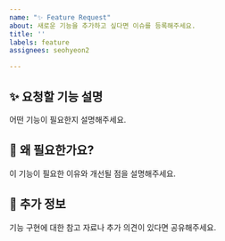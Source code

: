 ```yaml
---
name: "✨ Feature Request"
about: 새로운 기능을 추가하고 싶다면 이슈를 등록해주세요.
title: ''
labels: feature
assignees: seohyeon2

---
```


## ✨ 요청할 기능 설명
어떤 기능이 필요한지 설명해주세요.

## 🤔 왜 필요한가요?
이 기능이 필요한 이유와 개선될 점을 설명해주세요.

## 📌 추가 정보
기능 구현에 대한 참고 자료나 추가 의견이 있다면 공유해주세요.

